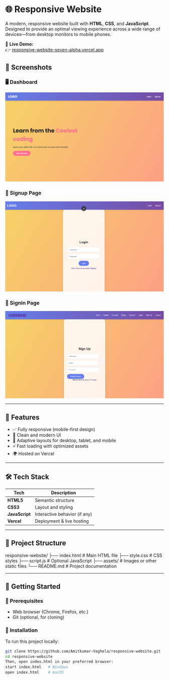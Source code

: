 # 🌐 Responsive Website

A modern, responsive website built with **HTML**, **CSS**, and **JavaScript**. Designed to provide an optimal viewing experience across a wide range of devices—from desktop monitors to mobile phones.

🔗 **Live Demo:**  
👉 [responsive-website-seven-alpha.vercel.app](https://responsive-website-seven-alpha.vercel.app)
## 📸 Screenshots

### 🖥️ Dashboard  
![Dashboard](https://github.com/Amitkumar-Vaghela/Responsive_website/blob/master/IMAGES/Screenshot%202025-07-08%20220231.png)

### 🔐 Signup Page  
![Signup](https://github.com/Amitkumar-Vaghela/Responsive_website/blob/master/IMAGES/Screenshot%202025-07-08%20220243.png)

### 🔑 Signin Page  
![Signin](https://github.com/Amitkumar-Vaghela/Responsive_website/blob/master/IMAGES/Screenshot%202025-07-08%20220259.png)

---

## 📸 Features

- ✅ Fully responsive (mobile-first design)
- 🎨 Clean and modern UI
- 📱 Adaptive layouts for desktop, tablet, and mobile
- ⚡ Fast loading with optimized assets
- 🌍 Hosted on Vercel

---

## 🛠️ Tech Stack

| Tech           | Description                  |
|----------------|------------------------------|
| **HTML5**      | Semantic structure           |
| **CSS3**       | Layout and styling           |
| **JavaScript** | Interactive behavior (if any)|
| **Vercel**     | Deployment & live hosting    |

---

## 📂 Project Structure
responsive-website/
├── index.html # Main HTML file
├── style.css # CSS styles
├── script.js # Optional JavaScript
├── assets/ # Images or other static files
└── README.md # Project documentation


---

## 🚀 Getting Started

### 🧰 Prerequisites

- Web browser (Chrome, Firefox, etc.)
- Git (optional, for cloning)

### 🔧 Installation

To run this project locally:

```bash
git clone https://github.com/Amitkumar-Vaghela/responsive-website.git
cd responsive-website
Then, open index.html in your preferred browser:
start index.html   # Windows
open index.html    # macOS



